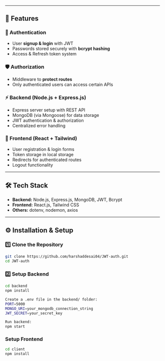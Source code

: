 
---

## 🚀 Features

### 🔐 Authentication
- User **signup & login** with JWT
- Passwords stored securely with **bcrypt hashing**
- Access & Refresh token system

### 🛡️ Authorization
- Middleware to **protect routes**
- Only authenticated users can access certain APIs

### ⚡ Backend (Node.js + Express.js)
- Express server setup with REST API
- MongoDB (via Mongoose) for data storage
- JWT authentication & authorization
- Centralized error handling

### 🎨 Frontend (React + Tailwind)
- User registration & login forms
- Token storage in local storage
- Redirects for authenticated routes
- Logout functionality

---

## 🛠️ Tech Stack

- **Backend:** Node.js, Express.js, MongoDB, JWT, Bcrypt
- **Frontend:** React.js, Tailwind CSS
- **Others:** dotenv, nodemon, axios

---

## ⚙️ Installation & Setup

### 1️⃣ Clone the Repository
```bash
git clone https://github.com/harshaddesai04/JWT-auth.git
cd JWT-auth
```
### 2️⃣ Setup Backend
```bash
cd backend
npm install

Create a .env file in the backend/ folder:
PORT=5000
MONGO_URI=your_mongodb_connection_string
JWT_SECRET=your_secret_key

Run backend:
npm start
```
### Setup Frontend
```bash
cd client
npm install
```
